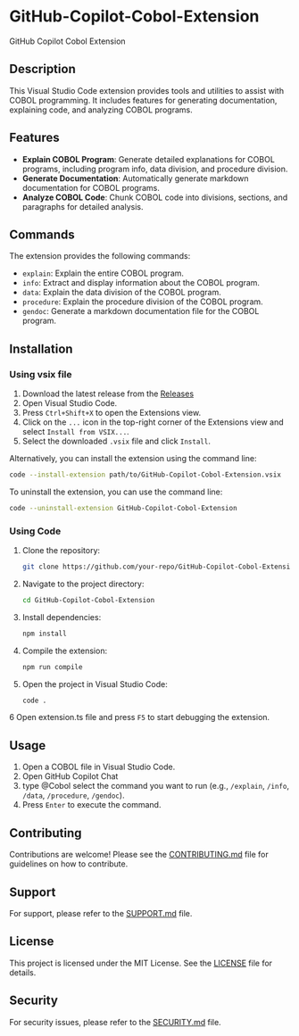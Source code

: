# GitHub-Copilot-Cobol-Extension

GitHub Copilot Cobol Extension

## Description

This Visual Studio Code extension provides tools and utilities to assist with COBOL programming. It includes features for generating documentation, explaining code, and analyzing COBOL programs.

## Features

- **Explain COBOL Program**: Generate detailed explanations for COBOL programs, including program info, data division, and procedure division.
- **Generate Documentation**: Automatically generate markdown documentation for COBOL programs.
- **Analyze COBOL Code**: Chunk COBOL code into divisions, sections, and paragraphs for detailed analysis.

## Commands

The extension provides the following commands:

- `explain`: Explain the entire COBOL program.
- `info`: Extract and display information about the COBOL program.
- `data`: Explain the data division of the COBOL program.
- `procedure`: Explain the procedure division of the COBOL program.
- `gendoc`: Generate a markdown documentation file for the COBOL program.

## Installation
### Using vsix file
1. Download the latest release from the [Releases](https://github.com/microsoft/GitHub-Copilot-Cobol-Extension-Sample/releases)
2. Open Visual Studio Code.
3. Press `Ctrl+Shift+X` to open the Extensions view.
4. Click on the `...` icon in the top-right corner of the Extensions view and select `Install from VSIX...`.
5. Select the downloaded `.vsix` file and click `Install`.

Alternatively, you can install the extension using the command line:
```sh
code --install-extension path/to/GitHub-Copilot-Cobol-Extension.vsix
```

To uninstall the extension, you can use the command line:
```sh
code --uninstall-extension GitHub-Copilot-Cobol-Extension
```


### Using Code
1. Clone the repository:
    ```sh
    git clone https://github.com/your-repo/GitHub-Copilot-Cobol-Extension.git
    ```
2. Navigate to the project directory:
    ```sh
    cd GitHub-Copilot-Cobol-Extension
    ```
3. Install dependencies:
    ```sh
    npm install
    ```
4. Compile the extension:
    ```sh
    npm run compile
    ```
5. Open the project in Visual Studio Code:
    ```sh
    code .
    ```
6  Open extension.ts file and press `F5` to start debugging the extension.


## Usage

1. Open a COBOL file in Visual Studio Code.
2. Open GitHub Copilot Chat
3. type @Cobol select the command you want to run (e.g., `/explain`, `/info`, `/data`, `/procedure`, `/gendoc`).
4. Press `Enter` to execute the command.


## Contributing

Contributions are welcome! Please see the [CONTRIBUTING.md](/CONTRIBUTING.md) file for guidelines on how to contribute.

## Support

For support, please refer to the [SUPPORT.md](/SUPPORT.md) file.

## License

This project is licensed under the MIT License. See the [LICENSE](/LICENSE) file for details.

## Security

For security issues, please refer to the [SECURITY.md](/SECURITY.md) file.